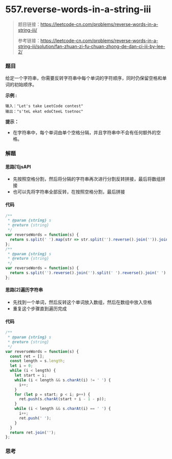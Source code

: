 # 557.reverse-words-in-a-string-iii

> 题目链接：https://leetcode-cn.com/problems/reverse-words-in-a-string-iii/
>
> 参考链接：https://leetcode-cn.com/problems/reverse-words-in-a-string-iii/solution/fan-zhuan-zi-fu-chuan-zhong-de-dan-ci-iii-by-lee-2/

### 题目

给定一个字符串，你需要反转字符串中每个单词的字符顺序，同时仍保留空格和单词的初始顺序。

**示例  :**

```
输入："Let's take LeetCode contest"
输出："s'teL ekat edoCteeL tsetnoc"
```

**提示：**

- 在字符串中，每个单词由单个空格分隔，并且字符串中不会有任何额外的空格。

### 解题

#### 思路[1]jsAPI

* 先按照空格分割，然后将分隔的字符串再次进行分割反转拼接，最后将数组拼接
* 也可以先将字符串全部反转，在按照空格分割，最后拼接

#### 代码

```javascript
/**
 * @param {string} s
 * @return {string}
 */
var reverseWords = function(s) {
  return s.split(' ').map(str => str.split('').reverse().join('')).join(' ')
};
/**
 * @param {string} s
 * @return {string}
 */
var reverseWords = function(s) {
  return s.split('').reverse().join('').split(' ').reverse().join(' ')
};
```

#### 思路[2]遍历字符串

* 先找到一个单词，然后反转这个单词放入数组，然后在数组中放入空格
* 重复这个步骤直到遍历完成

#### 代码

```javascript
/**
 * @param {string} s
 * @return {string}
 */
var reverseWords = function(s) {
  const ret = [];
  const length = s.length;
  let i = 0;
  while (i < length) {
    let start = i;
    while (i < length && s.charAt(i) != ' ') {
      i++;
    }
    for (let p = start; p < i; p++) {
      ret.push(s.charAt(start + i - 1 - p));
    }
    while (i < length && s.charAt(i) == ' ') {
      i++;
      ret.push(' ');
    }
  }
  return ret.join('');
};
```



### 思考

